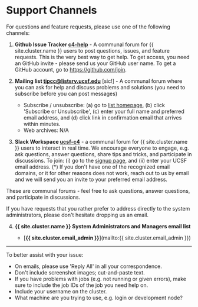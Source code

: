 # Support Channels

For questions and feature requests, please use one of the following channels:

1. **Github Issue Tracker [c4-help](https://github.com/UCSF-CBI/c4-help/issues)** - A communal forum for {{ site.cluster.name }} users to post questions, issues, and feature requests.  This is the very best way to get help.  To get access, you need an GitHub invite - please send us your GitHub user name.  To get a GitHub account, go to <https://github.com/join>.

2. **Mailing list [tipcc@listsrv.ucsf.edu](https://listsrv.ucsf.edu/cgi-bin/wa?A0=tipcc)** [sic!] - A communal forum where you can ask for help and discuss problems and solutions (you need to subscribe before you can post messages)

   - Subscribe / unsubscribe: (a) go to [list homepage](https://listsrv.ucsf.edu/cgi-bin/wa?A0=tipcc), (b) click 'Subscribe or Unsubscribe', (c) enter your full name and preferred email address, and (d) click link in confirmation email that arrives within minutes.
   - Web archives: N/A <!-- [list homepage](https://listsrv.ucsf.edu/cgi-bin/wa?A0=tipcc) (only visible to subscribed list members). -->

3. **Slack Workspace [ucsf-c4](https://ucsf-c4.slack.com/)** - a communal forum for {{ site.cluster.name }} users to interact in real time.  We encourage everyone to engage, e.g. ask questions, answer questions, share tips and tricks, and participate in discussions.  To join: (i) go to the [signup page](https://join.slack.com/t/ucsf-c4/signup), and (ii) enter your UCSF email address. (\*) If you don't have one of the recognized email domains, or it for other reasons does not work, reach out to us by email and we will send you an invite to your preferred email address.

These are communal forums - feel free to ask questions, answer questions, and participate in discussions.


If you have requests that you rather prefer to address directly to the system administrators, please don't hesitate dropping us an email.

4. **{{ site.cluster.name }} System Administrators and Managers email list**

    - [**{{ site.cluster.email_admin }}**](mailto:{{ site.cluster.email_admin }})

---

To better assist with your issue:

  * On emails, please use 'Reply All' in all your correspondence.
  * Don't include screenshot images; cut-and-paste text.
  * If you have problems with jobs (e.g. not running or given errors), make sure to include the job IDs of the job you need help on.
  * Include your username on the cluster.
  * What machine are you trying to use, e.g. login or development node?
